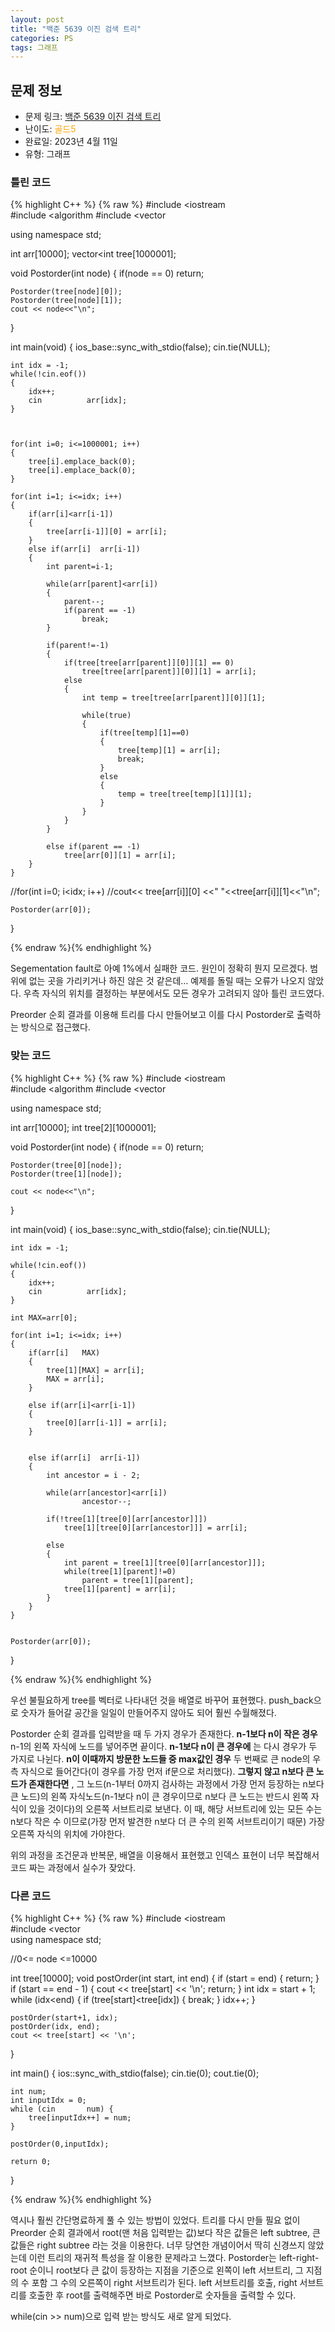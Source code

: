 ```yaml
---
layout: post
title: "백준 5639 이진 검색 트리"
categories: PS
tags: 그래프
---
```


## 문제 정보
- 문제 링크: [백준 5639 이진 검색 트리](https://www.acmicpc.net/problem/5639)
- 난이도: <span style="color:#FFA500">골드5</span>
- 완료일: 2023년 4월 11일
- 유형: 그래프

### 틀린 코드

{% highlight C++ %} {% raw %}
#include <iostream	
#include <algorithm	
#include <vector	

using namespace std;

int arr[10000];
vector<int	 tree[1000001];

void Postorder(int node)
{
	if(node == 0)
		return;
	
	Postorder(tree[node][0]);
	Postorder(tree[node][1]);
	cout << node<<"\n";
}

int main(void)
{
	ios_base::sync_with_stdio(false); cin.tie(NULL);	
	
	int idx = -1;	
	while(!cin.eof())
	{
		idx++;
		cin 		 arr[idx];
	}
	
	
	
	for(int i=0; i<=1000001; i++)
	{
		tree[i].emplace_back(0);
		tree[i].emplace_back(0);
	}
	
	for(int i=1; i<=idx; i++)
	{
		if(arr[i]<arr[i-1]) 
		{
			tree[arr[i-1]][0] = arr[i];
		}
		else if(arr[i]	arr[i-1])
		{
			int parent=i-1;
			
			while(arr[parent]<arr[i])
			{
				parent--;
				if(parent == -1)
					break;
			}	
			
			if(parent!=-1)
			{
				if(tree[tree[arr[parent]][0]][1] == 0)
					tree[tree[arr[parent]][0]][1] = arr[i];
				else
				{
					int temp = tree[tree[arr[parent]][0]][1];
					
					while(true)
					{
						if(tree[temp][1]==0)
						{
							tree[temp][1] = arr[i];	
							break;
						}
						else
						{
							temp = tree[tree[temp][1]][1];
						}
					}
				}
			}
			
			else if(parent == -1)
				tree[arr[0]][1] = arr[i];
		}
	}

//for(int i=0; i<idx; i++)
//cout<< tree[arr[i]][0] <<" "<<tree[arr[i]][1]<<"\n";

	Postorder(arr[0]);
}

{% endraw %}{% endhighlight %}

Segementation fault로 아예 1%에서 실패한 코드. 원인이 정확히 뭔지 모르겠다. 범위에 없는 곳을 가리키거나 하진 않은 것 같은데… 예제를 돌릴 때는 오류가 나오지 않았다. 우측 자식의 위치를 결정하는 부분에서도 모든 경우가 고려되지 않아 틀린 코드였다.

Preorder 순회 결과를 이용해 트리를 다시 만들어보고 이를 다시 Postorder로 출력하는 방식으로 접근했다.

### 맞는 코드

{% highlight C++ %} {% raw %}
#include <iostream	
#include <algorithm	
#include <vector	

using namespace std;

int arr[10000];
int tree[2][1000001];

void Postorder(int node)
{
	if(node == 0)
		return;
	
	Postorder(tree[0][node]);
	Postorder(tree[1][node]);
	
	cout << node<<"\n";
}

int main(void)
{
	ios_base::sync_with_stdio(false); cin.tie(NULL);	
	
	
	int idx = -1;	
	
	while(!cin.eof())
	{
		idx++;
		cin 		 arr[idx];
	}		
	
	int MAX=arr[0];
	
	for(int i=1; i<=idx; i++)
	{
		if(arr[i]	MAX)
		{
			tree[1][MAX] = arr[i];
			MAX = arr[i];
		}
		
		else if(arr[i]<arr[i-1])
		{
			tree[0][arr[i-1]] = arr[i];
		}
		
	
		else if(arr[i]	arr[i-1])
		{
			int ancestor = i - 2;
			
			while(arr[ancestor]<arr[i])
					ancestor--;
			
			if(!tree[1][tree[0][arr[ancestor]]])
				tree[1][tree[0][arr[ancestor]]] = arr[i];
			
			else
			{
				int parent = tree[1][tree[0][arr[ancestor]]];
				while(tree[1][parent]!=0)
					parent = tree[1][parent];
				tree[1][parent] = arr[i];
			}
		}
	}
	
	
	Postorder(arr[0]);
}

{% endraw %}{% endhighlight %}

우선 불필요하게 tree를 벡터로 나타내던 것을 배열로 바꾸어 표현했다. push_back으로 숫자가 들어갈 공간을 일일이 만들어주지 않아도 되어 훨씬 수월해졌다. 

Postorder 순회 결과를 입력받을 때 두 가지 경우가 존재한다. **n-1보다 n이 작은 경우** n-1의 왼쪽 자식에 노드를 넣어주면 끝이다. **n-1보다 n이 큰 경우에** 는 다시 경우가 두 가지로 나뉜다. **n이 이때까지 방문한 노드들 중 max값인 경우** 두 번째로 큰 node의 우측 자식으로 들어간다(이 경우를 가장 먼저 if문으로 처리했다). **그렇지 않고 n보다 큰 노드가 존재한다면** , 그 노드(n-1부터 0까지 검사하는 과정에서 가장 먼저 등장하는 n보다 큰 노드)의 왼쪽 자식노드(n-1보다 n이 큰 경우이므로 n보다 큰 노드는 반드시 왼쪽 자식이 있을 것이다)의 오른쪽 서브트리로 보낸다. 이 때, 해당 서브트리에 있는 모든 수는 n보다 작은 수 이므로(가장 먼저 발견한 n보다 더 큰 수의 왼쪽 서브트리이기 때문) 가장 오른쪽 자식의 위치에 가야한다.

위의 과정을 조건문과 반복문, 배열을 이용해서 표현했고 인덱스 표현이 너무 복잡해서 코드 짜는 과정에서 실수가 잦았다.

### 다른 코드

{% highlight C++ %} {% raw %}
#include <iostream	
#include <vector	
using namespace std;

//0<= node <=10000

int tree[10000];
void postOrder(int start, int end) {
	if (start 	= end) {
		return;
	}
	if (start == end - 1) {
		cout << tree[start] << '\n';
		return;
	}
	int idx = start + 1;
	while (idx<end) {
		if (tree[start]<tree[idx]) {
			break;
		}
		idx++;
	}
	
	postOrder(start+1, idx);
	postOrder(idx, end);
	cout << tree[start] << '\n';
}

int main() {
	ios::sync_with_stdio(false);
	cin.tie(0);
	cout.tie(0);
	
	int num;
	int inputIdx = 0;
	while (cin 		 num) {
		tree[inputIdx++] = num;
	}

	postOrder(0,inputIdx);

	return 0;
}

{% endraw %}{% endhighlight %}

역시나 훨씬 간단명료하게 풀 수 있는 방법이 있었다. 트리를 다시 만들 필요 없이 Preorder 순회 결과에서 root(맨 처음 입력받는 값)보다 작은 값들은 left subtree, 큰 값들은 right subtree 라는 것을 이용한다. 너무 당연한 개념이어서 딱히 신경쓰지 않았는데 이런 트리의 재귀적 특성을 잘 이용한 문제라고 느꼈다. Postorder는 left-right-root 순이니 root보다 큰 값이 등장하는 지점을 기준으로 왼쪽이 left 서브트리, 그 지점의 수 포함 그 수의 오른쪽이 right 서브트리가 된다. left 서브트리를 호출, right 서브트리를 호출한 후 root를 출력해주면 바로 Postorder로 숫자들을 출력할 수 있다.

while(cin >> num)으로 입력 받는 방식도 새로 알게 되었다.
